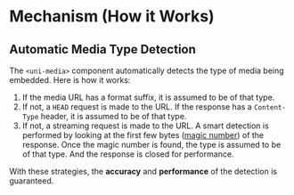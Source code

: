 # Mechanism (How it Works)

## Automatic Media Type Detection

The `<uni-media>` component automatically detects the type of media being embedded. Here is how it works:

1. If the media URL has a format suffix, it is assumed to be of that type.
2. If not, a `HEAD` request is made to the URL. If the response has a `Content-Type` header, it is assumed to be of that type.
3. If not, a streaming request is made to the URL. A smart detection is performed by looking at the first few bytes ([magic number](<https://www.wikiwand.com/en/Magic_number_(programming)#/Magic_numbers_in_files>)) of the response. Once the magic number is found, the type is assumed to be of that type. And the response is closed for performance.

With these strategies, the **accuracy** and **performance** of the detection is guaranteed.
